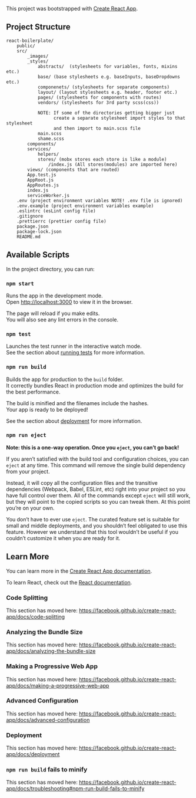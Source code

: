 This project was bootstrapped with [Create React App](https://github.com/facebook/create-react-app).


## Project Structure
```$xslt
react-boilerplate/
    public/ 
    src/
        _images/
        _styles/
            abstracts/  (stylesheets for variables, fonts, mixins etc.)
            base/ (base stylesheets e.g. baseInputs, baseDropdowns etc.)
            componenets/ (stylesheets for separate components)
            layout/ (layout stylesheets e.g. header, footer etc.)
            pages/ (stylesheets for components with routes)
            vendors/ (stylesheets for 3rd party scss(css))
            
            NOTE: If some of the directories getting bigger just 
                  create a separate stylesheet import styles to that stylesheet
                  and then import to main.scss file
            main.scss
            shame.scss 
        components/
        services/
            helpers/
            stores/ (mobx stores each store is like a module)
                /index.js (All stores(modules) are imported here)
        views/ (components that are routed)
        App.test.js
        AppRoot.js
        AppRoutes.js
        index.js
        serviceWorker.js
    .env (project environment variables NOTE! .env file is ignored)   
    .env.example (project environment variables example)
    .eslintrc (esLint config file)
    .gitignore
    .prettierrc (prettier config file)
    package.json
    package-lock.json
    README.md
```



## Available Scripts

In the project directory, you can run:

### `npm start`

Runs the app in the development mode.<br>
Open [http://localhost:3000](http://localhost:3000) to view it in the browser.

The page will reload if you make edits.<br>
You will also see any lint errors in the console.

### `npm test`

Launches the test runner in the interactive watch mode.<br>
See the section about [running tests](https://facebook.github.io/create-react-app/docs/running-tests) for more information.

### `npm run build`

Builds the app for production to the `build` folder.<br>
It correctly bundles React in production mode and optimizes the build for the best performance.

The build is minified and the filenames include the hashes.<br>
Your app is ready to be deployed!

See the section about [deployment](https://facebook.github.io/create-react-app/docs/deployment) for more information.

### `npm run eject`

**Note: this is a one-way operation. Once you `eject`, you can’t go back!**

If you aren’t satisfied with the build tool and configuration choices, you can `eject` at any time. This command will remove the single build dependency from your project.

Instead, it will copy all the configuration files and the transitive dependencies (Webpack, Babel, ESLint, etc) right into your project so you have full control over them. All of the commands except `eject` will still work, but they will point to the copied scripts so you can tweak them. At this point you’re on your own.

You don’t have to ever use `eject`. The curated feature set is suitable for small and middle deployments, and you shouldn’t feel obligated to use this feature. However we understand that this tool wouldn’t be useful if you couldn’t customize it when you are ready for it.

## Learn More

You can learn more in the [Create React App documentation](https://facebook.github.io/create-react-app/docs/getting-started).

To learn React, check out the [React documentation](https://reactjs.org/).

### Code Splitting

This section has moved here: https://facebook.github.io/create-react-app/docs/code-splitting

### Analyzing the Bundle Size

This section has moved here: https://facebook.github.io/create-react-app/docs/analyzing-the-bundle-size

### Making a Progressive Web App

This section has moved here: https://facebook.github.io/create-react-app/docs/making-a-progressive-web-app

### Advanced Configuration

This section has moved here: https://facebook.github.io/create-react-app/docs/advanced-configuration

### Deployment

This section has moved here: https://facebook.github.io/create-react-app/docs/deployment

### `npm run build` fails to minify

This section has moved here: https://facebook.github.io/create-react-app/docs/troubleshooting#npm-run-build-fails-to-minify
